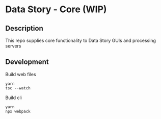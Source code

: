 # Data Story - Core (WIP)

## Description

This repo supplies core functionality to Data Story GUIs and processing servers

## Development

Build web files

```
yarn
tsc --watch
```

Build cli

```
yarn
npx webpack
```
